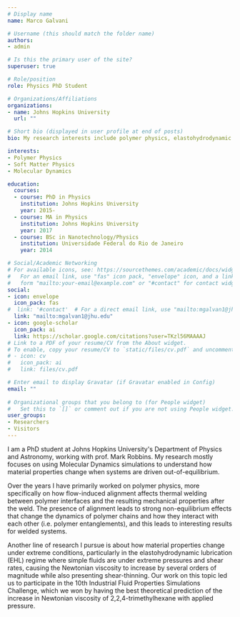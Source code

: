 ```yaml
---
# Display name
name: Marco Galvani

# Username (this should match the folder name)
authors:
- admin

# Is this the primary user of the site?
superuser: true

# Role/position
role: Physics PhD Student

# Organizations/Affiliations
organizations:
- name: Johns Hopkins University
  url: ""

# Short bio (displayed in user profile at end of posts)
bio: My research interests include polymer physics, elastohydrodynamic lubrication.

interests:
- Polymer Physics
- Soft Matter Physics
- Molecular Dynamics

education:
  courses:
  - course: PhD in Physics
    institution: Johns Hopkins University
    year: 2015-
  - course: MA in Physics
    institution: Johns Hopkins University
    year: 2017
  - course: BSc in Nanotechnology/Physics
    institution: Universidade Federal do Rio de Janeiro
    year: 2014

# Social/Academic Networking
# For available icons, see: https://sourcethemes.com/academic/docs/widgets/#icons
#   For an email link, use "fas" icon pack, "envelope" icon, and a link in the
#   form "mailto:your-email@example.com" or "#contact" for contact widget.
social:
- icon: envelope
  icon_pack: fas
#  link: '#contact'  # For a direct email link, use "mailto:mgalvan1@jhu.edu".
  link: "mailto:mgalvan1@jhu.edu"
- icon: google-scholar
  icon_pack: ai
  link: https://scholar.google.com/citations?user=TKzl56MAAAAJ
# Link to a PDF of your resume/CV from the About widget.
# To enable, copy your resume/CV to `static/files/cv.pdf` and uncomment the lines below.  
# - icon: cv
#   icon_pack: ai
#   link: files/cv.pdf

# Enter email to display Gravatar (if Gravatar enabled in Config)
email: ""
  
# Organizational groups that you belong to (for People widget)
#   Set this to `[]` or comment out if you are not using People widget.  
user_groups:
- Researchers
- Visitors
---
```


I am a PhD student at Johns Hopkins University's Department of Physics and Astronomy, working with prof. Mark Robbins. My research mostly focuses on using Molecular Dynamics simulations to understand how material properties change when systems are driven out-of-equilibrium. 

Over the years I have primarily worked on polymer physics, more specifically on how flow-induced alignment affects thermal welding between polymer interfaces and the resulting mechanical properties after the weld. The presence of alignment leads to strong non-equilibrium effects that change the dynamics of polymer chains and how they interact with each other (i.e. polymer entanglements), and this leads to interesting results for welded systems.

Another line of research I pursue is about how material properties change under extreme conditions, particularly in the elastohydrodynamic lubrication (EHL) regime where simple fluids are under extreme pressures and shear rates, causing the Newtonian viscosity to increase by several orders of magnitude while also presenting shear-thinning. Our work on this topic led us to participate in the 10th Industrial Fluid Properties Simulations Challenge, which we won by having the best theoretical prediction of the increase in Newtonian viscosity of 2,2,4-trimethylhexane with applied pressure.
